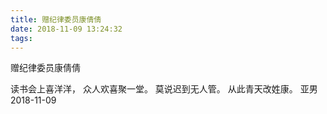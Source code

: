 ```yaml
---
title: 赠纪律委员康倩倩
date: 2018-11-09 13:24:32
tags:
---
```

赠纪律委员康倩倩

读书会上喜洋洋，
众人欢喜聚一堂。
莫说迟到无人管。
从此青天改姓康。
亚男2018-11-09